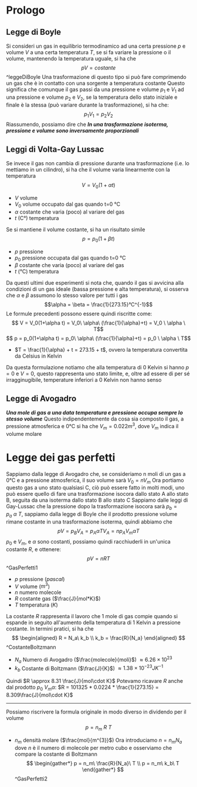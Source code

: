 # Prologo
## Legge di Boyle
Si consideri un gas in equilibrio termodinamico ad una certa pressione $p$ e volume $V$ a una certa temperatura $T$, se si fa variare la pressione o il volume, mantenendo la temperatura uguale, si ha che
$$ p V = costante$$
^leggeDiBoyle
Una trasformazione di questo tipo si può fare comprimendo un gas che è in contatto con una sorgente a temperatura costante
Questo significa che comunque il gas passi da una pressione e volume $p_1$ e $V_1$ ad una pressione e volume $p_2$ e $V_2$, se la temperatura dello stato iniziale e finale è la stessa (può variare durante la trasformazione), si ha che:
$$p_1 V_1 = p_2 V_2$$
Riassumendo, possiamo dire che
***In una trasformazione isoterma, pressione e volume sono inversamente proporzionali***
## Leggi di Volta-Gay Lussac
Se invece il gas non cambia di pressione durante una trasformazione (i.e. lo mettiamo in un cilindro), si ha che il volume varia linearmente con la temperatura
$$ V = V_0(1+\alpha t)$$
+ $V$ volume
+ $V_0$ volume occupato dal gas quando t=0 °C
+ $\alpha$ costante che varia (poco) al variare del gas
+ $t$ (C°) temperatura

Se si mantiene il volume costante, si ha un risultato simile
$$ p = p_0(1+\beta t)$$
+ $p$ pressione
+ $p_0$ pressione occupata dal gas quando t=0 °C
+ $\beta$ costante che varia (poco) al variare del gas
+ $t$ (°C) temperatura

Da questi ultimi due esperimenti si nota che, quando il gas si avvicina alla condizioni di un gas ideale (bassa pressione e alta temperatura), si osserva che $\alpha$ e $\beta$ assumono lo stesso valore per tutti i gas
$$\alpha = \beta = \frac{1}{273.15}°C^{-1}$$
Le formule precedenti possono essere quindi riscritte come:
$$ V = V_0(1+\alpha t) = V_0\ \alpha\ (\frac{1}{\alpha}+t) = V_0 \ \alpha \ T$$
$$ p = p_0(1+\alpha t) = p_0\ \alpha\ (\frac{1}{\alpha}+t) = p_0 \ \alpha \ T$$
+ $T = \frac{1}{\alpha} + t = 273.15 + t$, ovvero la temperatura convertita da Celsius in Kelvin

Da questa formulazione notiamo che alla temperatura di 0 Kelvin si hanno $p=0$ e $V=0$, questo rappresenta uno stato limite, e, oltre ad essere di per sé irragginugibile, temperature inferiori a 0 Kelvin non hanno senso
## Legge di Avogadro
***Una mole di gas a una data temperatura e pressione occupa sempre lo stesso volume***
Questo indipendentemente da cosa sia composto il gas, a pressione atmosferica e 0°C si ha che $V_m = 0.022 m^3$, dove $V_m$ indica il volume molare

# Legge dei gas perfetti
Sappiamo dalla legge di Avogadro che, se consideriamo n moli di un gas a 0°C e a pressione atmosferica, il suo volume sarà $V_0 = nV_m$
Ora portiamo questo gas a uno stato qualsiasi C, ciò può essere fatto in molti modi, uno può essere quello di fare una trasformazione isocora dallo stato A allo stato B, seguita da una isoterma dallo stato B allo stato C
Sappiamo dalle leggi di Gay-Lussac che la pressione dopo la trasformazione isocora sarà 
$p_b = p_a\ \alpha\ T$, sappiamo dalla legge di Boyle che il prodotto pressione volume rimane costante in una trasformazione isoterma, quindi abbiamo che
$$pV = p_BV_A = p_A \alpha T V_A = np_AV_m\alpha T$$
$p_0$ e $V_m$, e $\alpha$ sono costanti, possiamo quindi racchiuderli in un'unica costante $R$, e ottenere:
$$
pV = nRT
$$
^GasPerfetti1
+ $p$ pressione ($pascal$)
+ $V$ volume ($m^3$)
+ $n$ numero molecole
+ $R$ costante gas ($\frac{J}{mol*K}$)
+ $T$ temperatura ($K$)

La costante $R$ rappresenta il lavoro che $1$ mole di gas compie quando si espande in seguito all'aumento della temperatura di $1$ Kelvin a pressione costante.
In termini pratici, si ha che
$$ \begin{aligned}
R = N_a\ k_b \\
k_b = \frac{R}{N_a}
\end{aligned} $$
^CostanteBoltzmann
+ $N_a$ Numero di Avogadro ($\frac{molecole}{moli}$) $\approx 6.26 \times 10^{23}$
+ $k_b$ Costante di Boltzmann ($\frac{J}{K}$) $\approx 1.38 \times 10^{-23} JK^{-1}$

Quindi $R \approx 8.31 \frac{J}{mol\cdot K}$
Potevamo ricavare $R$ anche dal prodotto $p_0 \ V_m \alpha$: $R = 101325 * 0.0224 * \frac{1}{273.15} = 8.309\frac{J}{mol\cdot K}$

******

Possiamo riscrivere la formula originale in modo diverso in dividendo per il volume
$$ p = n_m\ R\ T $$
+ $n_m$ densità molare ($\frac{mol}{m^{3}}$)
Ora introduciamo $n = n_m N_a$ dove $n$ è il numero di molecole per metro cubo e osserviamo che compare la costante di Boltzmann
$$ \begin{gather*}
p = n_m\ \frac{R}{N_a}\ T \\
p = n_m\ k_b\ T
\end{gather*} $$
^GasPerfetti2